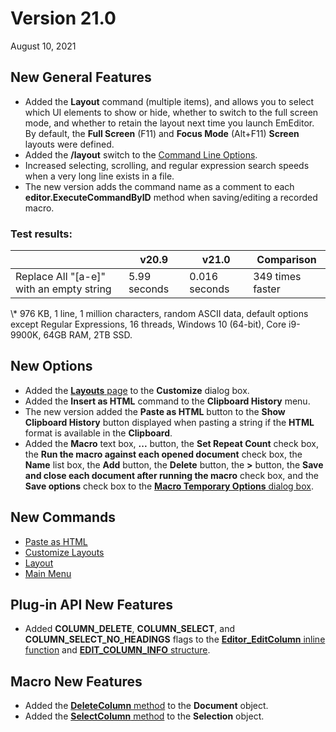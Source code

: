 # Version 21.0

August 10, 2021

## New General Features

- Added the **Layout** command (multiple items), and allows you to select which UI elements to show or hide, whether to switch to the full screen mode, and whether to retain the layout next time you launch EmEditor. By default, the **Full Screen** (F11) and **Focus Mode** (Alt+F11) **Screen** layouts were defined.
- Added the **/layout** switch to the [Command Line Options](../howto/file/file_commandline).
- Increased selecting, scrolling, and regular expression search speeds when a very long line exists in a file.
- The new version adds the command name as a comment to each **editor.ExecuteCommandByID** method when saving/editing a recorded macro.

### Test results:

|  | v20.9 | v21.0 | Comparison |
| --- | --- | --- | --- |
| Replace All "\[a-e\]" with an empty string | 5.99 seconds | 0.016 seconds | 349 times faster |

\\* 976 KB, 1 line, 1 million characters, random ASCII data, default options except Regular Expressions, 16 threads, Windows 10 (64-bit), Core i9-9900K, 64GB RAM, 2TB SSD.

## New Options

- Added the [**Layouts** page](../dlg/customize/layouts/index) to the **Customize** dialog box.
- Added the **Insert as HTML** command to the **Clipboard History** menu.
- The new version added the **Paste as HTML** button to the **Show Clipboard History** button displayed when pasting a string if the **HTML** format is available in the **Clipboard**.
- Added the **Macro** text box, **...** button, the **Set Repeat Count** check box, the **Run the macro against each opened document** check box, the **Name** list box, the **Add** button, the **Delete** button, the **>** button, the **Save and close each document after running the macro** check box, and the **Save options** check box to the [**Macro Temporary Options** dialog box](../dlg/macro_temp_options/index).

## New Commands

- [Paste as HTML](../cmd/edit/paste_html)
- [Customize Layouts](../cmd/tools/customize_layouts)
- [Layout](../cmd/view/layout1)
- [Main Menu](../cmd/view/main_menu)

## Plug-in API New Features

- Added **COLUMN\_DELETE**, **COLUMN\_SELECT**, and **COLUMN\_SELECT\_NO\_HEADINGS** flags to the [**Editor\_EditColumn** inline function](../plugin/macro/editor_editcolumn) and [**EDIT\_COLUMN\_INFO** structure](../plugin/structure/edit_column_info).

## Macro New Features

- Added the [**DeleteColumn** method](../macro/document/delete_column) to the **Document** object.
- Added the [**SelectColumn** method](../macro/selection/select_column) to the **Selection** object.
